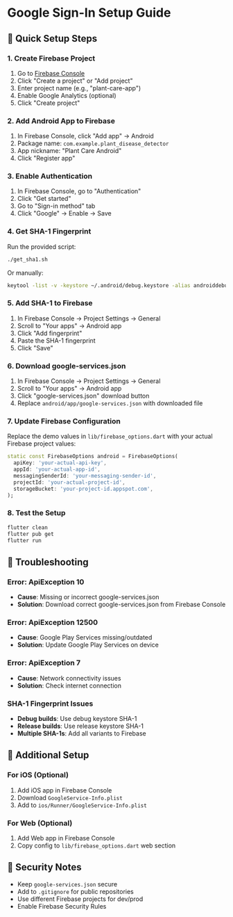 # Google Sign-In Setup Guide

## 🚀 Quick Setup Steps

### 1. Create Firebase Project
1. Go to [Firebase Console](https://console.firebase.google.com)
2. Click "Create a project" or "Add project"
3. Enter project name (e.g., "plant-care-app")
4. Enable Google Analytics (optional)
5. Click "Create project"

### 2. Add Android App to Firebase
1. In Firebase Console, click "Add app" → Android
2. Package name: `com.example.plant_disease_detector`
3. App nickname: "Plant Care Android"
4. Click "Register app"

### 3. Enable Authentication
1. In Firebase Console, go to "Authentication"
2. Click "Get started"
3. Go to "Sign-in method" tab
4. Click "Google" → Enable → Save

### 4. Get SHA-1 Fingerprint
Run the provided script:
```bash
./get_sha1.sh
```

Or manually:
```bash
keytool -list -v -keystore ~/.android/debug.keystore -alias androiddebugkey -storepass android -keypass android
```

### 5. Add SHA-1 to Firebase
1. In Firebase Console → Project Settings → General
2. Scroll to "Your apps" → Android app
3. Click "Add fingerprint"
4. Paste the SHA-1 fingerprint
5. Click "Save"

### 6. Download google-services.json
1. In Firebase Console → Project Settings → General
2. Scroll to "Your apps" → Android app
3. Click "google-services.json" download button
4. Replace `android/app/google-services.json` with downloaded file

### 7. Update Firebase Configuration
Replace the demo values in `lib/firebase_options.dart` with your actual Firebase project values:

```dart
static const FirebaseOptions android = FirebaseOptions(
  apiKey: 'your-actual-api-key',
  appId: 'your-actual-app-id',
  messagingSenderId: 'your-messaging-sender-id',
  projectId: 'your-actual-project-id',
  storageBucket: 'your-project-id.appspot.com',
);
```

### 8. Test the Setup
```bash
flutter clean
flutter pub get
flutter run
```

## 🔧 Troubleshooting

### Error: ApiException 10
- **Cause**: Missing or incorrect google-services.json
- **Solution**: Download correct google-services.json from Firebase Console

### Error: ApiException 12500
- **Cause**: Google Play Services missing/outdated
- **Solution**: Update Google Play Services on device

### Error: ApiException 7
- **Cause**: Network connectivity issues
- **Solution**: Check internet connection

### SHA-1 Fingerprint Issues
- **Debug builds**: Use debug keystore SHA-1
- **Release builds**: Use release keystore SHA-1
- **Multiple SHA-1s**: Add all variants to Firebase

## 📱 Additional Setup

### For iOS (Optional)
1. Add iOS app in Firebase Console
2. Download `GoogleService-Info.plist`
3. Add to `ios/Runner/GoogleService-Info.plist`

### For Web (Optional)
1. Add Web app in Firebase Console
2. Copy config to `lib/firebase_options.dart` web section

## 🔐 Security Notes

- Keep `google-services.json` secure
- Add to `.gitignore` for public repositories
- Use different Firebase projects for dev/prod
- Enable Firebase Security Rules